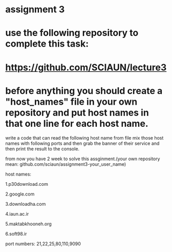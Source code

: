 # assignment 3

# use the following repository to complete this task:

# https://github.com/SCIAUN/lecture3

# before anything you should create a "host_names" file in your own repository and put host names in that one line for each host name. 

write a code that can read the following host name from file mix those host names with following ports and then grab the banner of their service and then print the result to the console.

from now you have 2 week to solve this assginment.(your own repository mean: github.com/sciaun/assignment3-your_user_name)

host names:

1.p30download.com

2.google.com

3.downloadha.com

4.iaun.ac.ir

5.maktabkhooneh.org

6.soft98.ir

port numbers: 21,22,25,80,110,9090
